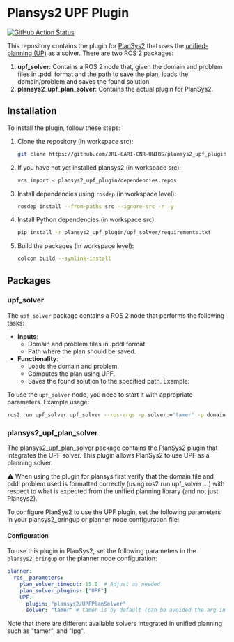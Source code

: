 # Plansys2 UPF Plugin
[![GitHub Action
Status](https://github.com/JRL-CARI-CNR-UNIBS/plansys2_upf_plugin/workflows/humble/badge.svg)](https://github.com/JRL-CARI-CNR-UNIBS/plansys2_upf_plugin)

This repository contains the plugin for [PlanSys2](https://github.com/PlanSys2/ros2_planning_system) that uses the [unified-planning (UP)](https://github.com/aiplan4eu/unified-planning) as a solver. There are two ROS 2 packages:

1. **upf_solver**: Contains a ROS 2 node that, given the domain and problem files in .pddl format and the path to save the plan, loads the domain/problem and saves the found solution.
2. **plansys2_upf_plan_solver**: Contains the actual plugin for PlanSys2.

## Installation

To install the plugin, follow these steps:

1. Clone the repository (in workspace src):

    ```sh
    git clone https://github.com/JRL-CARI-CNR-UNIBS/plansys2_upf_plugin.git
    ```
2. If you have not yet installed plansys2 (in workspace src):
    ```sh
    vcs import < plansys2_upf_plugin/dependencies.repos
    ```

3. Install dependencies using `rosdep` (in workspace level):

    ```sh
    rosdep install --from-paths src --ignore-src -r -y
    ```

4. Install Python dependencies (in workspace src):

    ```sh
    pip install -r plansys2_upf_plugin/upf_solver/requirements.txt
    ```

5. Build the packages (in workspace level):

    ```sh
    colcon build --symlink-install
    ```

## Packages

### upf_solver

The `upf_solver` package contains a ROS 2 node that performs the following tasks:
- **Inputs**:
  - Domain and problem files in .pddl format.
  - Path where the plan should be saved.
- **Functionality**:
  - Loads the domain and problem.
  - Computes the plan using UPF.
  - Saves the found solution to the specified path.
Example:

To use the `upf_solver` node, you need to start it with appropriate parameters. Example usage:

```sh
ros2 run upf_solver upf_solver --ros-args -p solver:='tamer' -p domain_path:='{$DOMAIN_PATH.PDDL}' -p problem_path:='{$PROBLEM_PATH.PDDL}' -p output_plan_path:='OUTPUT_PLAN.PDDL'
```

### plansys2_upf_plan_solver

The plansys2_upf_plan_solver package contains the PlanSys2 plugin that integrates the UPF solver. This plugin allows PlanSys2 to use UPF as a planning solver.

⚠️ When using the plugin for plansys first verify that the domain file and pddl problem used is formatted correctly (using ros2 run upf_solver ...) with respect to what is expected from the unified planning library (and not just Plansys2). 

To configure PlanSys2 to use the UPF plugin, set the following parameters in your plansys2_bringup or planner node configuration file:


#### Configuration

To use this plugin in PlanSys2, set the following parameters in the `plansys2_bringup` or the planner node configuration:

```yaml
planner:
  ros__parameters:
    plan_solver_timeout: 15.0  # Adjust as needed
    plan_solver_plugins: ["UPF"]
    UPF:
      plugin: "plansys2/UPFPlanSolver"
      solver: "tamer" # tamer is by default (can be avoided the arg in that case), but there are others like "lpg"

```
Note that there are different available solvers integrated in unified planning such as "tamer", and "lpg".
